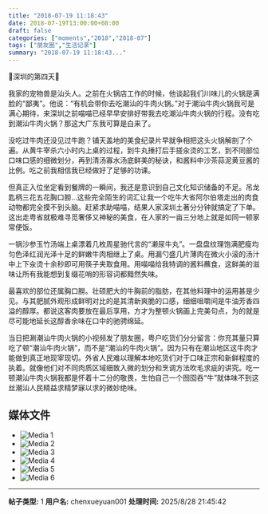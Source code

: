 ```yaml
---
title: "2018-07-19 11:18:43"
date: 2018-07-19T13:00:00+08:00
draft: false
categories: ["moments","2018","2018-07"]
tags: ["朋友圈","生活记录"]
summary: "2018-07-19 11:18:43..."
---
```


🌟深圳的第四天🌟

我家的宠物兽是汕头人。之前在火锅店工作的时候，他谈起我们川味儿的火锅是满脸的“鄙夷”。他说：“有机会带你去吃潮汕的牛肉火锅。”对于潮汕牛肉火锅我可是满心期待，来深圳之前喵喵已经早早安排好带我去吃潮汕牛肉火锅的行程。没有吃到潮汕牛肉火锅？那这大广东我可算是白来了。

没吃过牛肉还没见过牛跑？铺天盖地的美食纪录片早就争相把这头火锅解剖了个遍。从黄牛宰杀六小时内上桌的过程，到牛丸捶打后手搓汆烫的工艺，到不同部位口味口感的细微划分，再到清汤寡水汤底鲜美的秘诀，和酱料中沙茶蒜泥黄豆酱的比例。吃之前我相信我已经做好了足够的功课。

但真正入位坐定看到餐牌的一瞬间，我还是意识到自己文化知识储备的不足。吊龙匙柄三花五花胸口朥…这些完全陌生的词汇让我一个吃牛大省阿尔伯塔走出的肉食动物都完全摸不到头脑。赶紧求助喵喵，结果人家深圳土著分分钟就搞定了下单。这出走粤省就极难寻觅奢侈又神秘的美食，在人家的一亩三分地上就是如同一顿家常便饭。

一锅沙参玉竹汤端上桌漂着几枚周星驰代言的“濑尿牛丸”。一盘盘纹理饱满肥瘦均匀色泽红润光泽十足的鲜嫩牛肉相继上了桌。用漏勺盛几片薄肉在微火小滚的汤汁中上下汆烫十余秒即可用筷子夹取食用。用喵喵给我特调的酱料蘸食，这鲜美的滋味让所有我能想到复缀花哨的形容词都黯然失味。

最喜欢的部位还属胸口朥。壮硕肥大的牛胸前的脂肪，在其他料理中的运用甚是少见。与其肥腻外观形成鲜明对比的是其清新爽脆的口感，细细咀嚼间是牛油芳香四溢的醇厚。都说这客肉要放在最后享用，方才为整顿火锅画上完美句点，为的就是尽可能地延长这醇香余味在口中的驰骋绵延。

当日把涮潮汕牛肉火锅的小视频发了朋友圈，粤户吃货们分分留言：你充其量只算吃了顿“潮汕牛肉火锅”，而不是“潮汕的牛肉火锅”。因为只有在潮汕地区这牛肉才能做到真正地现宰现切。外省人民难以理解本地吃货们对于口味正宗和新鲜程度的执着。就像他们对不同肉质区域细致入微的划分和烹调方法吹毛求疵的讲究。吃一顿潮汕牛肉火锅我都是怀着十二分的敬畏，生怕自己一个囫囵吞“牛”就体味不到这丝潮汕人民精益求精梦寐以求的微妙绝味。

## 媒体文件

- ![Media 1](/Moments/photos/2018-07-19/201807191118430.jpg)
- ![Media 2](/Moments/photos/2018-07-19/201807191118431.jpg)
- ![Media 3](/Moments/photos/2018-07-19/201807191118432.jpg)
- ![Media 4](/Moments/photos/2018-07-19/201807191118433.jpg)
- ![Media 5](/Moments/photos/2018-07-19/201807191118434.jpg)
- ![Media 6](/Moments/photos/2018-07-19/201807191118435.jpg)

---

**帖子类型:** 1
**用户名:** chenxueyuan001
**处理时间:** 2025/8/28 21:45:42